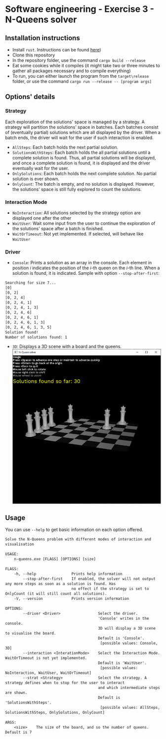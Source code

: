 # Software engineering - Exercise 3 - N-Queens solver

## Installation instructions

- Install `rust`. Instructions can be found [here](https://www.rust-lang.org/tools/install))
- Clone this repository
- In the repository folder, use the command `cargo build --release`
- Eat some cookies while it compiles (it might take two or three minutes to gather all packages necessary and to compile everything)
- To run, you can either launch the program from the `target\release` folder, or use the command `cargo run --release -- [program args]`

## Options' details

### Strategy

Each exploration of the solutions' space is managed by a strategy. A strategy will partition the solutions' space in batches. Each batches consist of (eventually partial) solutions which are all displayed by the driver. When a batch ends, the driver will wait for the user if such interaction is enabled.

- `AllSteps`: Each batch holds the next partial solution.
- `SolutionsWithSteps`: Each batch holds the all partial solutions until a complete solution is found. Thus, all partial solutions will be displayed, and once a complete solution is found, it is displayed and the driver eventually wait for the user.
- `OnlySolutions`: Each batch holds the next complete solution. No partial solution is ever shown.
- `OnlyCount`: The batch is empty, and no solution is displayed. However, the solutions' space is still fully explored to count the solutions.

### Interaction Mode

- `NoInteraction`: All solutions selected by the strategy option are displayed one after the other
- `WaitUser`: Wait some input from the user to continue the exploration of the solutions' space after a batch is finished.
- `WaitOrTimeout`: Not yet implemented. If selected, will behave like `WaitUser`


### Driver
- `Console`:
	Prints a solution as an array in the console. Each element in position *i* indicates the position of the *i*-th queen on the *i*-th line.
	When a solution is found, it is indicated.
	Sample with option `--stop-after-first`:
```
Searching for size 7...
[0]
[0, 2]
[0, 2, 4]
[0, 2, 4, 1]
[0, 2, 4, 1, 3]
[0, 2, 4, 6]
[0, 2, 4, 6, 1]
[0, 2, 4, 6, 1, 3]
[0, 2, 4, 6, 1, 3, 5]
Solution found!
Number of solutions found: 1
```
- `3D`:
	Displays a 3D scene with a board and the queens.
	![img](resources/3d-driver-sample.png)

## Usage

You can use `--help` to get basic information on each option offered.
```
Solve the N-Queens problem with different modes of interaction and visualisation

USAGE:
    n-queens.exe [FLAGS] [OPTIONS] [size]

FLAGS:
    -h, --help                Prints help information
        --stop-after-first    If enabled, the solver will not output any more steps as soon as a solution is found. Has
                              no effect if the strategy is set to OnlyCount (it will still count all solutions).
    -V, --version             Prints version information

OPTIONS:
        --driver <Driver>                 Select the driver.
                                          'Console' writes in the console.
                                          3D will display a 3D scene to visualise the board.
                                          Default is 'Console'.
                                           [possible values: Console, 3D]
        --interaction <InterationMode>    Select the Interaction Mode. WaitOrTimeout is not yet implemented.
                                          Default is 'WaitUser'.
                                           [possible values: NoInteraction, WaitUser, WaitOrTimeout]
        --strat <Strategy>                Select the strategy. A strategy defines when to stop for the user to interact
                                          and which intermediate steps are shown.
                                          Default is 'SolutionsWithSteps'.
                                           [possible values: AllSteps, SolutionsWithSteps, OnlySolutions, OnlyCount]

ARGS:
    <size>    The size of the board, and so the number of queens. Default is 7
```